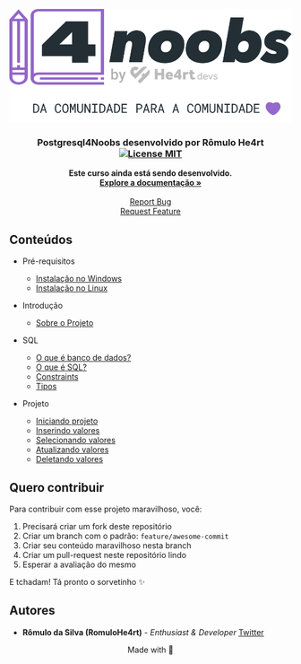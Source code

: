 <p align="center">
  <a href="https://github.com/RomuloHe4rt/postgresql4noobs">
    <img src="assets/he4rt.svg" alt="Logo">
  </a>
</p>

<h3 align="center">
  Postgresql4Noobs desenvolvido por <strong>Rômulo He4rt</strong>
  <br />
  <a href="https://opensource.org/licenses/MIT">
    <img src="https://img.shields.io/badge/License-MIT-purple.svg" alt="License MIT">
  </a>
</h3>

<p align="center">
  <strong>Este curso ainda está sendo desenvolvido.</strong>
  <br />
  <a href="#"><strong>Explore a documentação »</strong></a>
  <br />
  <br />
  <a href="https://github.com/RomuloHe4rt/postgresql4noobs">Report Bug</a>
  <br />
  <a href="https://github.com/RomuloHe4rt/postgresql4noobs">Request Feature</a>
</p>

## Conteúdos

- Pré-requisitos
  - [Instalação no Windows](/contents/1%20-%20Ambiente/1-Instala%C3%A7%C3%A3o%20Windows.md)
  - [Instalação no Linux](/contents/1%20-%20Ambiente/2-Instala%C3%A7%C3%A3o%20Linux.md)

- Introdução
  - [Sobre o Projeto](/contents/2%20-%20Introdu%C3%A7%C3%A3o/1-Introdu%C3%A7%C3%A3o.md)

- SQL
  - [O que é banco de dados?](/contents/3%20-%20SQL/1-O%20que%20%C3%A9%20banco%20de%20dados.md)
  - [O que é SQL?](/contents/3%20-%20SQL/2-O%20que%20%C3%A9%20SQL.md)
  - [Constraints](/contents/3%20-%20SQL/3-Constraints.md)
  - [Tipos](/contents/3%20-%20SQL/4-Tipos%20de%20dados.md)

- Projeto
  - [Iniciando projeto](/contents/4%20-%20Projeto/1-Projeto.md)
  - [Inserindo valores](/contents/4%20-%20Projeto/2-Inserindo%20valores.md)
  - [Selecionando valores](/contents/4%20-%20Projeto/3-Selecionando%20valores.md)
  - [Atualizando valores](/contents/4%20-%20Projeto/4-Atualizando%20valores.md)
  - [Deletando valores](/contents/4%20-%20Projeto/5-Deletando%20valores.md)

## Quero contribuir

Para contribuir com esse projeto maravilhoso, você:

1. Precisará criar um fork deste repositório
2. Criar um branch com o padrão: `feature/awesome-commit`
3. Criar seu conteúdo maravilhoso nesta branch
4. Criar um pull-request neste repositório lindo
5. Esperar a avaliação do mesmo

E tchadam! Tá pronto o sorvetinho ✨

## Autores

- **Rômulo da Silva (RomuloHe4rt)** - _Enthusiast & Developer_ [Twitter](https://twitter.com/devroh_)

<p align="center">
  Made with 💜
</p>
